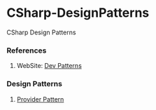 # CSharp-DesignPatterns
CSharp Design Patterns

### References
1. WebSite: [Dev Patterns](https://www.patterns.dev/)  

### Design Patterns
1. [Provider Pattern](/DesignPatterns/DesignPatterns/Provider/ProviderPattern.md)
